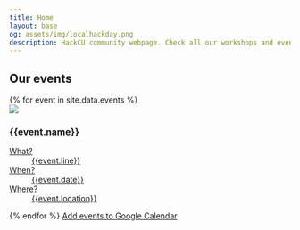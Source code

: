 ```yaml
---
title: Home
layout: base
og: assets/img/localhackday.png
description: HackCU community webpage. Check all our workshops and events coming up!
---
```



<section class="events">
    <div class="container">
        <div class="row">
            <h2>Our events</h2>
            {% for event in site.data.events %}               
                <div class="col-sm-4">
                    <a {% unless event.url == "undefined" %} href="{{event.url}}" {% endunless %} target="_blank" class="event-url">
                        <div class="panel panel-default ">
                            <div class="panel-heading">
                                <img class="img-responsive" src="{% if event.image-url %}{{event.image-url}}{% else %}assets/img/flatirons.jpg{%endif%}">
                                <h3 {% unless event.white-text == null %} class="white"{% endunless %} >{{event.name}}</h3>
                            </div>
                            <div class="panel-body event" data-date="{{ event.date }}">                                
                                <p></p>
                                <dl class="dl-horizontal">
                                  <dt>What?</dt>
                                  <dd>{{event.line}}</dd>
                                  <dt>When?</dt>
                                  <dd>{{event.date}}</dd>
                                  <dt>Where?</dt>
                                  <dd>{{event.location}}</dd>
                                </dl>
                                <small class="until"></small>
                            </div>
                        </div>
                    </a>
                </div>
            {% endfor %}
            <a href="https://calendar.google.com/calendar/r?cid=webcal://hackcu.github.io/community/calendars/events.ics" target="_blank">Add events to Google Calendar</a>
        </div>
    </div>

</section>
